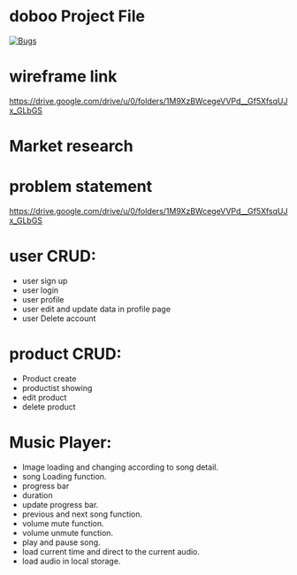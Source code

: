 # doboo Project File

[![Bugs](https://sonarcloud.io/api/project_badges/measure?project=fssa-batch3_thamim.subansait__web_project&metric=bugs)](https://sonarcloud.io/summary/new_code?id=fssa-batch3_thamim.subansait__web_project)

# wireframe link
https://drive.google.com/drive/u/0/folders/1M9XzBWcegeVVPd__Gf5XfsqUJx_GLbGS

# Market research

# problem statement

https://drive.google.com/drive/u/0/folders/1M9XzBWcegeVVPd__Gf5XfsqUJx_GLbGS


# user CRUD:

* user sign up
* user login 
* user profile
* user edit and update data in profile page
* user Delete account

# product CRUD:

* Product create
* productist showing
* edit product 
* delete product 

# Music Player:

* Image loading and changing according to song detail. 
* song Loading function.
* progress bar
* duration
* update progress bar.
* previous and next song function.
* volume mute function.
* volume unmute function.
* play and pause song. 
* load current time and direct to the current audio.
* load audio in local storage. 






